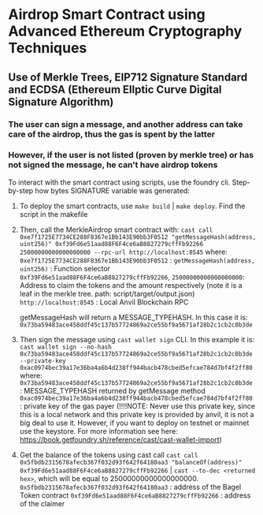 # Airdrop Smart Contract using Advanced Ethereum Cryptography Techniques

## Use of Merkle Trees, EIP712 Signature Standard and ECDSA (Ethereum Ellptic Curve Digital Signature Algorithm)

### The user can sign a message, and another address can take care of the airdrop, thus the gas is spent by the latter

### However, if the user is not listed (proven by merkle tree) or has not signed the message, he can't have airdrop tokens

To interact with the smart contract using scripts, use the foundry cli.
Step-by-step how bytes SIGNATURE variable was generated:
1. To deploy the smart contracts, use `make build` | `make deploy`. Find the script in the makefile
2. Then, call the MerkleAirdrop smart contract with: `cast call 0xe7f1725E7734CE288F8367e1Bb143E90bb3F0512 "getMessageHash(address, uint256)" 0xf39Fd6e51aad88F6F4ce6aB8827279cffFb92266 25000000000000000000 --rpc-url http://localhost:8545` where:
    `0xe7f1725E7734CE288F8367e1Bb143E90bb3F0512` : <MerkleAirdrop contract address>
    `getMessageHash(address, uint256)` : Function selector
    `0xf39Fd6e51aad88F6F4ce6aB8827279cffFb92266`, `25000000000000000000`: Address to claim the tokens and the amount respectively (note it is a leaf in the merkle tree. path: script/target/output.json)
    `http://localhost:8545` : Local Anvil Blockchain RPC

   getMessageHash will return a MESSAGE_TYPEHASH. In this case it is: `0x73ba59483ace458ddf45c137b57724869a2ce55bf9a5671af28b2c1cb2c8b3de`
3. Then sign the message using `cast wallet sign` CLI. In this example it is: `cast wallet sign --no-hash 0x73ba59483ace458ddf45c137b57724869a2ce55bf9a5671af28b2c1cb2c8b3de --private-key 0xac0974bec39a17e36ba4a6b4d238ff944bacb478cbed5efcae784d7bf4f2ff80` where: 
   `0x73ba59483ace458ddf45c137b57724869a2ce55bf9a5671af28b2c1cb2c8b3de` : MESSAGE_TYPEHASH returned by getMessage method
   `0xac0974bec39a17e36ba4a6b4d238ff944bacb478cbed5efcae784d7bf4f2ff80` : private key of the gas payer (!!!!NOTE: Never use this private key, since this is a local network and this private key is provided by anvil, it is not a big deal to use it. However, if you want to deploy on testnet or mainnet use the keystore. For more information see here: https://book.getfoundry.sh/reference/cast/cast-wallet-import)
4. Get the balance of the tokens using cast call `cast call 0x5fbdb2315678afecb367f032d93f642f64180aa3 "balanceOf(address)" 0xf39Fd6e51aad88F6F4ce6aB8827279cffFb92266` | `cast --to-dec <returned hex>`, which will be equal to 25000000000000000000.
    `0x5fbdb2315678afecb367f032d93f642f64180aa3` : address of the Bagel Token contract
    `0xf39Fd6e51aad88F6F4ce6aB8827279cffFb92266` : address of the claimer